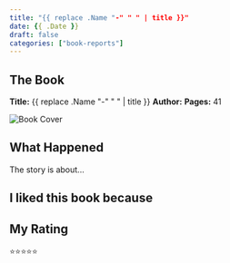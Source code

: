 ```yaml
---
title: "{{ replace .Name "-" " " | title }}"
date: {{ .Date }}
draft: false
categories: ["book-reports"]
---
```


## The Book
**Title:** {{ replace .Name "-" " " | title }}
**Author:** 
**Pages:** 41

<!--more-->

![Book Cover](book-cover.jpeg)

## What Happened
The story is about...

## I liked this book because

## My Rating
⭐⭐⭐⭐⭐
